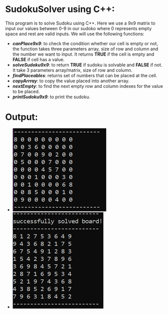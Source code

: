 # SudokuSolver using C++:
This program is to solve Sudoku using C++. Here we use a 9x9 matrix to input our values between 0-9 in our sudoko where 0 represents empty space and rest are valid inputs.
We will use the following functions:
- ***canPlace9x9***: to check the condition whether our cell is empty or not, the function takes three parameters array, size of row and column and the number we want to 
    input. It returns **TRUE** if the cell is empty and **FALSE** if cell has a value.
- ***solveSudoku9x9***: to return **TRUE** if sudoku is solvable and **FALSE** if not. It take 3 parameters array/matrix, size of row and column.
- ***findPlaceables***: returns set of numbers that can be placed at the cell.
- ***copyArrray***: to copy the value placed into another array.
- ***nextEmpty***: to find the next empty row and column indexes for the value to be placed.
- ***printSudoku9x9***: to print the sudoku.

# Output:
 - ![INPUT:](https://github.com/akshatbhatt0103/SudokuSolver/blob/main/input.PNG)
 - ![OUTPUT:](https://github.com/akshatbhatt0103/SudokuSolver/blob/main/output.PNG)
  
